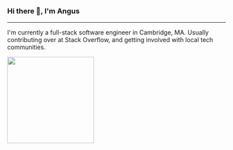 ### Hi there 👋, I'm Angus

---

I'm currently a full-stack software engineer in Cambridge, MA. Usually contributing over at Stack Overflow, and getting involved with local tech communities.

<img src="https://cdn.iconscout.com/icon/free/png-256/linkedin-42-151143.png" width="200" height="200" />

<!--
**atasker/atasker** is a ✨ _special_ ✨ repository because its `README.md` (this file) appears on your GitHub profile.

Here are some ideas to get you started:

- 🔭 I’m currently working on ...
- 🌱 I’m currently learning ...
- 👯 I’m looking to collaborate on ...
- 🤔 I’m looking for help with ...
- 💬 Ask me about ...
- 📫 How to reach me: ...
- 😄 Pronouns: ...
- ⚡ Fun fact: ...
-->
